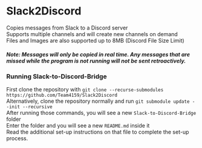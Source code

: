 # Slack2Discord
Copies messages from Slack to a Discord server<br>
Supports multiple channels and will create new channels on demand<br>
Files and Images are also supported up to 8MB (Discord File Size Limit)
##### Note: Messages will only be copied in real time. Any messages that are missed while the program is not running will not be sent retroactively.

### Running Slack-to-Discord-Bridge
First clone the repository with `git clone --recurse-submodules https://github.com/Team4159/Slack2Discord`<br>
Alternatively, clone the repository normally and run `git submodule update --init --recursive`<br>
After running those commands, you will see a new `Slack-to-Discord-Bridge` folder<br>
Enter the folder and you will see a new `README.md` inside it<br>
Read the additional set-up instructions on that file to complete the set-up process.
